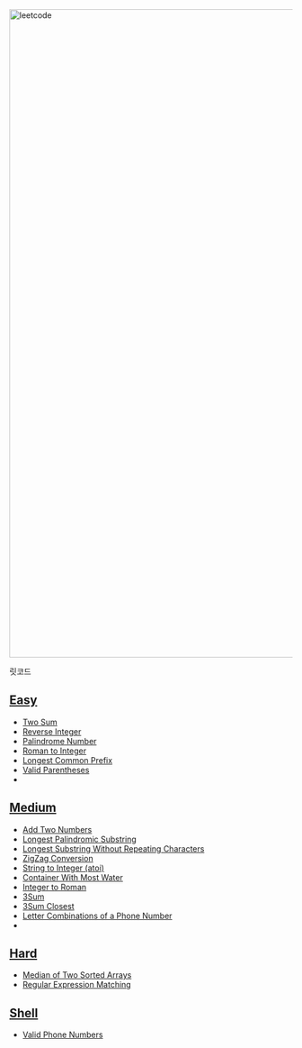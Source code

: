 <img width="1151" alt="leetcode" src="https://user-images.githubusercontent.com/42399580/126304233-faece608-54f7-40e6-987a-be59efe9e7c6.png">

릿코드

## [Easy](https://github.com/SGTYang/Algorithms/tree/main/LeetCode/Easy)
* [Two Sum](https://github.com/SGTYang/Algorithms/tree/main/LeetCode/Easy/Two%20Sum)
* [Reverse Integer](https://github.com/SGTYang/Algorithms/tree/main/LeetCode/Easy/Reverse%20Integer)
* [Palindrome Number](https://github.com/SGTYang/Algorithms/tree/main/LeetCode/Easy/Palindrome%20Number)
* [Roman to Integer](https://github.com/SGTYang/Algorithms/tree/main/LeetCode/Easy/Roman%20to%20Integer)
* [Longest Common Prefix](https://github.com/SGTYang/Algorithms/tree/main/LeetCode/Easy/Longest%20Common%20Prefix)
* [Valid Parentheses](https://github.com/SGTYang/Algorithms/tree/main/LeetCode/Easy/Valid%20Parentheses)
* 

## [Medium](https://github.com/SGTYang/Algorithms/tree/main/LeetCode/Medium)
* [Add Two Numbers](https://github.com/SGTYang/Algorithms/tree/main/LeetCode/Medium/Add%20Two%20Numbers)
* [Longest Palindromic Substring](https://github.com/SGTYang/Algorithms/tree/main/LeetCode/Medium/Longest%20Palindromic%20Substring)
* [Longest Substring Without Repeating Characters](https://github.com/SGTYang/Algorithms/tree/main/LeetCode/Medium/Longest%20Substring%20Without%20Repeating%20Characters)
* [ZigZag Conversion](https://github.com/SGTYang/Algorithms/tree/main/LeetCode/Medium/ZigZag%20Conversion)
* [String to Integer (atoi)](https://github.com/SGTYang/Algorithms/tree/main/LeetCode/Medium/String%20to%20Integer%20(atoi))
* [Container With Most Water](https://github.com/SGTYang/Algorithms/tree/main/LeetCode/Medium/Container%20With%20Most%20Water)
* [Integer to Roman](https://github.com/SGTYang/Algorithms/tree/main/LeetCode/Medium/Integer%20to%20Roman)
* [3Sum](https://github.com/SGTYang/Algorithms/tree/main/LeetCode/Medium/3Sum)
* [3Sum Closest](https://github.com/SGTYang/Algorithms/tree/main/LeetCode/Medium/3Sum%20Closest)
* [Letter Combinations of a Phone Number](https://github.com/SGTYang/Algorithms/tree/main/LeetCode/Medium/Letter%20Combinations%20of%20a%20Phone%20Number)
* 

## [Hard](https://github.com/SGTYang/Algorithms/tree/main/LeetCode/Hard)
* [Median of Two Sorted Arrays](https://github.com/SGTYang/Algorithms/tree/main/LeetCode/Hard/Median%20of%20Two%20Sorted%20Arrays)
* [Regular Expression Matching](https://github.com/SGTYang/Algorithms/tree/main/LeetCode/Hard/Regular%20Expression%20Matching)

## [Shell](https://github.com/SGTYang/Algorithms/tree/main/LeetCode/Shell/Valid%20Phone%20Numbers)
* [Valid Phone Numbers](https://github.com/SGTYang/Algorithms/tree/main/LeetCode/Shell/Valid%20Phone%20Numbers)

